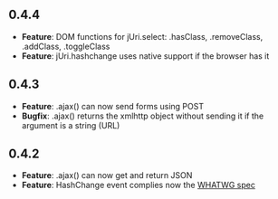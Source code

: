 ## 0.4.4
* **Feature**: DOM functions for jUri.select: .hasClass, .removeClass, .addClass, .toggleClass
* **Feature**: jUri.hashchange uses native support if the browser has it

## 0.4.3
* **Feature**: .ajax() can now send forms using POST
* **Bugfix**: .ajax() returns the xmlhttp object without sending it if the argument is a string (URL)

## 0.4.2

* **Feature**: .ajax() can now get and return JSON
* **Feature**: HashChange event complies now the [WHATWG spec](http://www.whatwg.org/specs/web-apps/current-work/multipage/history.html#event-hashchange)